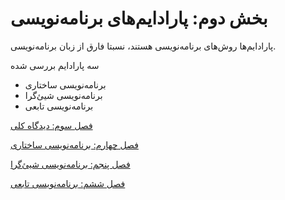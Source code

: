 # بخش دوم: پارادایم‌های برنامه‌نویسی

پارادایم‌ها روش‌های برنامه‌نویسی هستند، نسبتا فارق از زبان برنامه‌نویسی.

سه پارادایم بررسی شده

- برنامه‌نویسی ساختاری
- برنامه‌نویسی شیئ‌گرا
- برنامه‌نویسی تابعی

[فصل سوم: دیدگاه کلی](%D8%A8%D8%AE%D8%B4%20%D8%AF%D9%88%D9%85%20%D9%BE%D8%A7%D8%B1%D8%A7%D8%AF%D8%A7%DB%8C%D9%85%E2%80%8C%D9%87%D8%A7%DB%8C%20%D8%A8%D8%B1%D9%86%D8%A7%D9%85%D9%87%E2%80%8C%D9%86%D9%88%DB%8C%D8%B3%DB%8C%20e39db98dff934d1c84f53646e2f41fea/%D9%81%D8%B5%D9%84%20%D8%B3%D9%88%D9%85%20%D8%AF%DB%8C%D8%AF%DA%AF%D8%A7%D9%87%20%DA%A9%D9%84%DB%8C%20c861d26da49640bb9d8203b08f3d41f6.md)

[فصل چهارم: برنامه‌نویسی ساختاری](%D8%A8%D8%AE%D8%B4%20%D8%AF%D9%88%D9%85%20%D9%BE%D8%A7%D8%B1%D8%A7%D8%AF%D8%A7%DB%8C%D9%85%E2%80%8C%D9%87%D8%A7%DB%8C%20%D8%A8%D8%B1%D9%86%D8%A7%D9%85%D9%87%E2%80%8C%D9%86%D9%88%DB%8C%D8%B3%DB%8C%20e39db98dff934d1c84f53646e2f41fea/%D9%81%D8%B5%D9%84%20%DA%86%D9%87%D8%A7%D8%B1%D9%85%20%D8%A8%D8%B1%D9%86%D8%A7%D9%85%D9%87%E2%80%8C%D9%86%D9%88%DB%8C%D8%B3%DB%8C%20%D8%B3%D8%A7%D8%AE%D8%AA%D8%A7%D8%B1%DB%8C%20f0b7c2b4dea24edc9027f0e586ff9cd1.md)

[فصل پنجم: برنامه‌نویسی شیئ‌گرا](%D8%A8%D8%AE%D8%B4%20%D8%AF%D9%88%D9%85%20%D9%BE%D8%A7%D8%B1%D8%A7%D8%AF%D8%A7%DB%8C%D9%85%E2%80%8C%D9%87%D8%A7%DB%8C%20%D8%A8%D8%B1%D9%86%D8%A7%D9%85%D9%87%E2%80%8C%D9%86%D9%88%DB%8C%D8%B3%DB%8C%20e39db98dff934d1c84f53646e2f41fea/%D9%81%D8%B5%D9%84%20%D9%BE%D9%86%D8%AC%D9%85%20%D8%A8%D8%B1%D9%86%D8%A7%D9%85%D9%87%E2%80%8C%D9%86%D9%88%DB%8C%D8%B3%DB%8C%20%D8%B4%DB%8C%D9%8A%D9%94%E2%80%8C%DA%AF%D8%B1%D8%A7%20f741299fa22c4cdba1c9b74d619dfd3d.md)

[فصل ششم: برنامه‌نویسی تابعی](%D8%A8%D8%AE%D8%B4%20%D8%AF%D9%88%D9%85%20%D9%BE%D8%A7%D8%B1%D8%A7%D8%AF%D8%A7%DB%8C%D9%85%E2%80%8C%D9%87%D8%A7%DB%8C%20%D8%A8%D8%B1%D9%86%D8%A7%D9%85%D9%87%E2%80%8C%D9%86%D9%88%DB%8C%D8%B3%DB%8C%20e39db98dff934d1c84f53646e2f41fea/%D9%81%D8%B5%D9%84%20%D8%B4%D8%B4%D9%85%20%D8%A8%D8%B1%D9%86%D8%A7%D9%85%D9%87%E2%80%8C%D9%86%D9%88%DB%8C%D8%B3%DB%8C%20%D8%AA%D8%A7%D8%A8%D8%B9%DB%8C%20445c92605d69454c889a27b11fe80817.md)